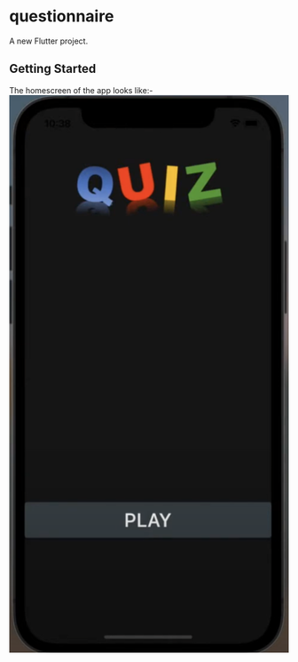 # questionnaire

A new Flutter project.

## Getting Started

The homescreen of the app looks like:-
![](1.png)

